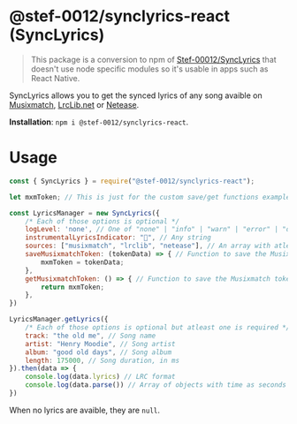 # @stef-0012/synclyrics-react (SyncLyrics)

> This package is a conversion to npm of [Stef-00012/SyncLyrics](https://github.com/Stef-00012/SyncLyrics) that doesn't use node specific modules so it's usable in apps such as React Native.

SyncLyrics allows you to get the synced lyrics of any song avaible on [Musixmatch](https://musixmatch.com), [LrcLib.net](https://lrclib.net) or [Netease](https://music.xianqiao.wang).

**Installation**: `npm i @stef-0012/synclyrics-react`.

# Usage

```js
const { SyncLyrics } = require("@stef-0012/synclyrics-react");

let mxmToken; // This is just for the custom save/get functions example

const LyricsManager = new SyncLyrics({
    /* Each of those options is optional */
    logLevel: 'none', // One of "none" | "info" | "warn" | "error" | "debug"
    instrumentalLyricsIndicator: "", // Any string
    sources: ["musixmatch", "lrclib", "netease"], // An array with atleast one of those sources
    saveMusixmatchToken: (tokenData) => { // Function to save the Musixmatch token
        mxmToken = tokenData;
    },
    getMusixmatchToken: () => { // Function to save the Musixmatch token
        return mxmToken;
    },
})

LyricsManager.getLyrics({
    /* Each of those options is optional but atleast one is required */
    track: "the old me", // Song name
    artist: "Henry Moodie", // Song artist
    album: "good old days", // Song album
    length: 175000, // Song duration, in ms
}).then(data => {
    console.log(data.lyrics) // LRC format
    console.log(data.parse()) // Array of objects with time as seconds and text of each line
})
```

When no lyrics are avaible, they are `null`.